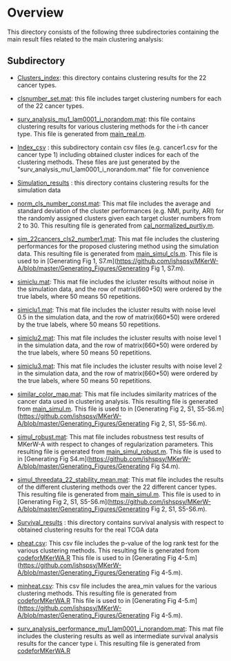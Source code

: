 
# Overview


This directory consists of the following three subdirectories containing the main result files related to the main clustering analysis:

## Subdirectory

- [Clusters_index](https://github.com/ishspsy/MKerW-A/blob/master/Resulting_files/Clusters_index):
this directory contains clustering results for the 22 cancer types.


* [clsnumber_set.mat](https://github.com/ishspsy/MKerW-A/blob/master/Resulting_files/Clusters_index/clsnumber_set.mat): 
this file includes target clustering numbers for each of the 22 cancer types.

* [surv_analysis_mu1_lam0001_i_norandom.mat](https://github.com/ishspsy/MKerW-A/blob/master/Resulting_files/Clusters_index/surv_analysis_mu1_lam0001_1_norandom.mat): this file contains clustering results for various clustering methods for the i-th cancer type. This file is generated from
[main_real.m](https://github.com/ishspsy/MKerW-A/main_real.m).

* [Index_csv](https://github.com/ishspsy/MKerW-A/blob/master/Resulting_files/Clusters_index/Index_csv) : 
this subdirectory contain csv files (e.g. cancer1.csv for the cancer type 1) including obtained cluster indices for each of the clustering methods.
These files are just generated by the "surv_analysis_mu1_lam0001_i_norandom.mat" file for convenience



- [Simulation_results](https://github.com/ishspsy/MKerW-A/blob/master/Resulting_files/Simulation_results)
:  this directory contains clustering results for the simulation data

* [norm_cls_number_const.mat](https://github.com/ishspsy/MKerW-A/blob/master/Resulting_files/Simulation_results/norm_cls_number_const.mat):
This mat file includes the average and standard deviation of the cluster performances (e.g. NMI, purity, ARI)
for the randomly assigned clusters given each target cluster numbers from 2 to 30.
This resulting file is generated from [cal_normalized_purtiy.m](https://github.com/ishspsy/MKerW-A/blob/master/Main_functions/cal_normalized_purtiy.m).


* [sim_22cancers_cls2_number1.mat](https://github.com/ishspsy/MKerW-A/blob/master/Resulting_files/Simulation_results/sim_22cancers_cls2_number1.mat):
This mat file includes the clustering performances for the proposed clustering method using the simulation data.
This resulting file is generated from [main_simul_cls.m](https://github.com/ishspsy/MKerW-A/blob/master/main_simul_cls.m).
This file is used to in [Generating Fig 1, S7.m](https://github.com/ishspsy/MKerW-A/blob/master/Generating_Figures/Generating Fig 1, S7.m).


* [simiclu.mat](https://github.com/ishspsy/MKerW-A/blob/master/Resulting_files/Simulation_results/simiclu.mat):
This mat file includes the icluster results without noise in the simulation data, and the row of matrix(660*50) were ordered by the true labels, where 50 means 50 repetitions.

* [simiclu1.mat](https://github.com/ishspsy/MKerW-A/blob/master/Resulting_files/Simulation_results/simiclu1.mat):
This mat file includes the icluster results with noise level 0.5 in the simulation data, and the row of matrix(660*50) were ordered by the true labels, where 50 means 50 repetitions.

* [simiclu2.mat](https://github.com/ishspsy/MKerW-A/blob/master/Resulting_files/Simulation_results/simiclu2.mat):
This mat file includes the icluster results with noise level 1 in the simulation data, and the row of matrix(660*50) were ordered by the true labels, where 50 means 50 repetitions.

* [simiclu3.mat](https://github.com/ishspsy/MKerW-A/blob/master/Resulting_files/Simulation_results/simiclu3.mat):
This mat file includes the icluster results with noise level 2 in the simulation data, and the row of matrix(660*50) were ordered by the true labels, where 50 means 50 repetitions.


* [similar_color_map.mat](https://github.com/ishspsy/MKerW-A/blob/master/Resulting_files/Simulation_results/similar_color_map.mat):
This mat file includes similarity matrices of the cancer data used in clustering analysis.
This resulting file is generated from [main_simul.m](https://github.com/ishspsy/MKerW-A/blob/master/main_simul.m).
This file is used to in [Generating Fig 2, S1, S5-S6.m](https://github.com/ishspsy/MKerW-A/blob/master/Generating_Figures/Generating Fig 2, S1, S5-S6.m).

* [simul_robust.mat](https://github.com/ishspsy/MKerW-A/blob/master/Resulting_files/Simulation_results/simul_robust.mat):
This mat file includes robustness test results of MKerW-A with respect to changes of regularization parameters.
This resulting file is generated from [main_simul_robust.m](https://github.com/ishspsy/MKerW-A/blob/master/main_simul_robust.m).
This file is used to in [Generating Fig S4.m](https://github.com/ishspsy/MKerW-A/blob/master/Generating_Figures/Generating Fig S4.m).

* [simul_threedata_22_stability_mean.mat](https://github.com/ishspsy/MKerW-A/blob/master/Resulting_files/Simulation_results/simul_threedata_22_stability_mean.mat):
This mat file includes the results of the different clustering methods over the 22 different cancer types.
This resulting file is generated from [main_simul.m](https://github.com/ishspsy/MKerW-A/blob/master/main_simul.m).
This file is used to in [Generating Fig 2, S1, S5-S6.m](https://github.com/ishspsy/MKerW-A/blob/master/Generating_Figures/Generating Fig 2, S1, S5-S6.m).



- [Survival_results](https://github.com/ishspsy/MKerW-A/blob/master/Resulting_files/Survival_results)
: this directory contains survival analysis with respect to obtained clustering results for the real TCGA data


* [pheat.csv](https://github.com/ishspsy/MKerW-A/blob/master/Resulting_files/Survival_results/pheat.csv):
This csv file includes the p-value of the log rank test for the various clustering methods.
This resulting file is generated from [codeforMKerWA.R](https://github.com/ishspsy/MKerW-A/blob/master/Resulting_files/Survival_results/codeforMKerWA.R)
This file is used to in [Generating Fig 4-5.m](https://github.com/ishspsy/MKerW-A/blob/master/Generating_Figures/Generating Fig 4-5.m).


* [minheat.csv](https://github.com/ishspsy/MKerW-A/blob/master/Resulting_files/Survival_results/minheat.csv):
This csv file includes the area_min values for the various clustering methods.
This resulting file is generated from [codeforMKerWA.R](https://github.com/ishspsy/MKerW-A/blob/master/Resulting_files/Survival_results/codeforMKerWA.R)
This file is used to in [Generating Fig 4-5.m](https://github.com/ishspsy/MKerW-A/blob/master/Generating_Figures/Generating Fig 4-5.m).



* [surv_analysis_performance_mu1_lam0001_i_norandom.mat](https://github.com/ishspsy/MKerW-A/blob/master/Resulting_files/Survival_results/surv_analysis_performance_mu1_lam0001_1_norandom.mat):
This mat file includes the clustering results as well as intermediate survival analysis results for the cancer type i.
This resulting file is generated from [codeforMKerWA.R](https://github.com/ishspsy/MKerW-A/blob/master/main_real.m)



	


